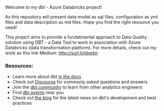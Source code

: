 Welcome to my dbt - Azure Databricks project! 

As this repository will present data model as sql files, configuration as yml files and data description as md files. Hope you find the right resource you need!

This project aims to provide a fundatmental approach to Data Quality solution using DBT - a Data Tool to work in association with Azure Databricks (data transformation platform). For more details, check out my work as this link Medium: http://surl.li/nbwbn



### Resources:
- Learn more about dbt [in the docs](https://docs.getdbt.com/docs/introduction)
- Check out [Discourse](https://discourse.getdbt.com/) for commonly asked questions and answers
- Join the [dbt community](http://community.getbdt.com/) to learn from other analytics engineers
- Find [dbt events](https://events.getdbt.com) near you
- Check out [the blog](https://blog.getdbt.com/) for the latest news on dbt's development and best practices
